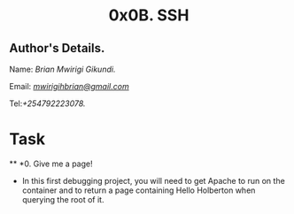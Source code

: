 <div align="center">
  <h1> 0x0B. SSH  </h1>
  
</div>

## Author's Details.
Name: *Brian Mwirigi Gikundi.*

Email: *mwirigihbrian@gmail.com*

Tel:*+254792223078.*

# Task

** *0. Give me a page!
- In this first debugging project, you will need to get Apache to run on the container and to return a page containing Hello Holberton when querying the root of it.

